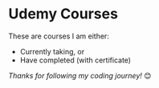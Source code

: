 # Udemy Courses

These are courses I am either:
+ Currently taking, or
+ Have completed (with certificate)

*Thanks for following my coding journey!* 😊